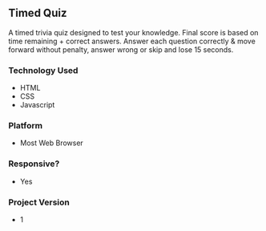 ## Timed Quiz
A timed trivia quiz designed to test your knowledge. Final score is based on time remaining + correct answers. Answer each question correctly & move forward without penalty, answer wrong or skip and lose 15 seconds.

### Technology Used
- HTML
- CSS
- Javascript

### Platform
- Most Web Browser

### Responsive?
- Yes

### Project Version
- 1